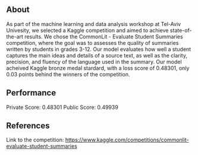 ## **About**
As part of the machine learning and data analysis workshop at Tel-Aviv Univesity, we selected a Kaggle competition and aimed to achieve state-of-the-art results.
We chose the CommonLit - Evaluate Student Summaries competition, where the goal was to assesses the quality of summaries written by students in grades 3-12. Our model evaluates how well a student captures the main ideas and details of a source text, as well as the clarity, precision, and fluency of the language used in the summary.
Our model acheived Kaggle bronze medal stardard, with a loss score of 0.48301, only 0.03 points behind the winners of the competition.

## **Performance**
Private Score: 0.48301
Public Score: 0.49939

## **References**
Link to the competition: https://www.kaggle.com/competitions/commonlit-evaluate-student-summaries
